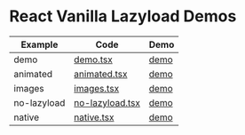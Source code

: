 # React Vanilla Lazyload Demos

| Example     | Code                                                                                                              | Demo                                                                 |
|-------------|-------------------------------------------------------------------------------------------------------------------|----------------------------------------------------------------------|
| demo        | [demo.tsx](https://github.com/erikyo/react-vanilla-lazyload/blob/master/example/src/demos/demo.tsx)               | [demo](https://erikyo.github.io/react-vanilla-lazyload/)             |
| animated    | [animated.tsx](https://github.com/erikyo/react-vanilla-lazyload/blob/master/example/src/demos/animated.tsx)       | [demo](https://erikyo.github.io/react-vanilla-lazyload/#animated)    |
| images      | [images.tsx](https://github.com/erikyo/react-vanilla-lazyload/blob/master/example/src/demos/images.tsx)           | [demo](https://erikyo.github.io/react-vanilla-lazyload/#images)      |
| no-lazyload | [no-lazyload.tsx](https://github.com/erikyo/react-vanilla-lazyload/blob/master/example/src/demos/no-lazyload.tsx) | [demo](https://erikyo.github.io/react-vanilla-lazyload/#no-lazyload) |
| native      | [native.tsx](https://github.com/erikyo/react-vanilla-lazyload/blob/master/example/src/demos/native.tsx)           | [demo](https://erikyo.github.io/react-vanilla-lazyload/#native)      |
